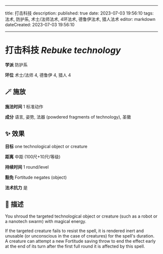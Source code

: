 
---
title: 打击科技
description: 
published: true
date: 2023-07-03 19:56:10
tags: 法术, 防护系, 术士/法师法术, 4环法术, 德鲁伊法术, 猎人法术
editor: markdown
dateCreated: 2023-07-03 19:56:10

---

# **打击科技** *Rebuke technology*

**学派** 防护系 

**环位** 术士/法师 4, 德鲁伊 4, 猎人 4

## 🪄 施放

**施法时间** 1 标准动作

**成分** 语言, 姿势, 法器 (powdered fragments of technology), 圣徽

## ✨ 效果 

**目标** one technological object or creature 

**距离** 中距 (100尺+10尺/等级)  

**持续时间** 1 round/level 

**豁免** Fortitude negates (object)

**法术抗力** 是

## 📖 描述

You shroud the targeted technological object or creature (such as a robot or a nanotech swarm) with magical energy.

If the targeted creature fails to resist the spell, it is rendered inert and unusable (or unconscious in the case of creatures) for the spell's duration. A creature can attempt a new Fortitude saving throw to end the effect early at the end of its turn after the first full round it is affected by this spell.
    